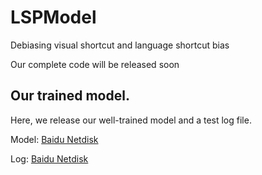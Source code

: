 # LSPModel
Debiasing visual shortcut and language shortcut bias

Our complete code will be released soon



## Our trained model.
Here, we release our well-trained model and a test log file.

Model: [Baidu Netdisk](https://pan.baidu.com/s/1xyv_vkHW8jKC3Y9ohdZsMg?pwd=1234)

Log: [Baidu Netdisk](https://pan.baidu.com/s/1xyv_vkHW8jKC3Y9ohdZsMg?pwd=1234)
